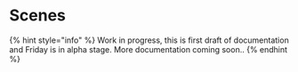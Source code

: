 # Scenes

{% hint style="info" %}
Work in progress, this is first draft of documentation and Friday is in alpha stage. More documentation coming soon..
{% endhint %}

